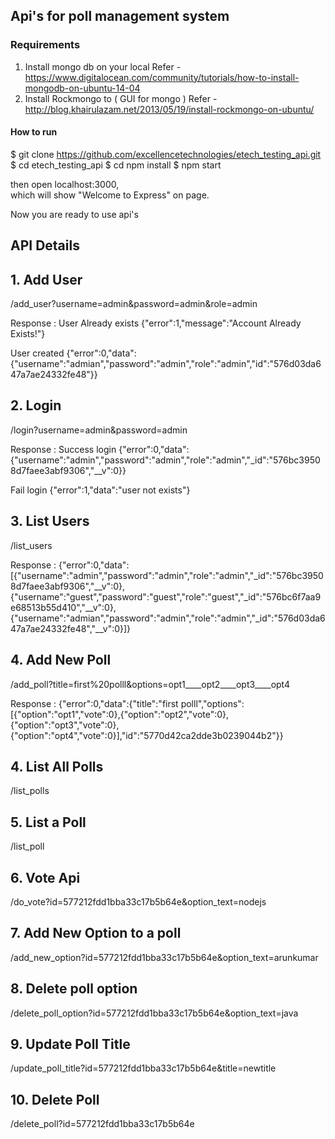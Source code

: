## Api's for poll management system

### Requirements
1. Install mongo db on your local
Refer - https://www.digitalocean.com/community/tutorials/how-to-install-mongodb-on-ubuntu-14-04
2. Install Rockmongo to ( GUI for mongo )
Refer - http://blog.khairulazam.net/2013/05/19/install-rockmongo-on-ubuntu/

#### How to run
$ git clone https://github.com/excellencetechnologies/etech_testing_api.git
$ cd etech_testing_api
$ cd npm install
$ npm start

then open localhost:3000,  
which will show "Welcome to Express" on page.

Now you are ready to use api's


## API Details

## 1. Add User
/add_user?username=admin&password=admin&role=admin

Response : 
User Already exists
{"error":1,"message":"Account Already Exists!"}

User created 
{"error":0,"data":{"username":"admian","password":"admin","role":"admin","id":"576d03da647a7ae24332fe48"}}

## 2. Login
/login?username=admin&password=admin

Response : 
Success login
{"error":0,"data":{"username":"admin","password":"admin","role":"admin","_id":"576bc39508d7faee3abf9306","__v":0}}

Fail login
{"error":1,"data":"user not exists"}

## 3. List Users
/list_users

Response : 
{"error":0,"data":[{"username":"admin","password":"admin","role":"admin","_id":"576bc39508d7faee3abf9306","__v":0},{"username":"guest","password":"guest","role":"guest","_id":"576bc6f7aa9e68513b55d410","__v":0},{"username":"admian","password":"admin","role":"admin","_id":"576d03da647a7ae24332fe48","__v":0}]}

## 4. Add New Poll
/add_poll?title=first%20polll&options=opt1____opt2____opt3____opt4

Response : 
{"error":0,"data":{"title":"first polll","options":[{"option":"opt1","vote":0},{"option":"opt2","vote":0},{"option":"opt3","vote":0},{"option":"opt4","vote":0}],"id":"5770d42ca2dde3b0239044b2"}}

## 4. List All Polls
/list_polls

## 5. List a Poll
/list_poll

## 6. Vote Api
/do_vote?id=577212fdd1bba33c17b5b64e&option_text=nodejs

## 7. Add New Option to a poll
/add_new_option?id=577212fdd1bba33c17b5b64e&option_text=arunkumar

## 8. Delete poll option
/delete_poll_option?id=577212fdd1bba33c17b5b64e&option_text=java

## 9. Update Poll Title
/update_poll_title?id=577212fdd1bba33c17b5b64e&title=newtitle

## 10. Delete Poll
/delete_poll?id=577212fdd1bba33c17b5b64e

